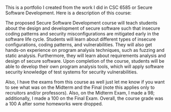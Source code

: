 This is a portfolio I created from the work I did in CSC 6585 or Secure Software Development. Here is a description of this course:

The proposed Secure Software Development course will teach students about the design and development of secure software such that insecure coding patterns and security misconfigurations are mitigated early in the software life cycle. Students will learn about different types of insecure configurations, coding patterns, and vulnerabilities. They will also get hands-on experience on program analysis techniques, such as fuzzing and static analysis. Furthermore, they will learn about requirements analysis and design of secure software. Upon completion of the course, students will be able to develop their own program analysis tools, which will apply software security knowledge of test systems for security vulnerabilities.

Also, I have the exams from this course as well just let me know if you want to see what was on the Midterm and the Final (note this applies only to recruitors and/or professors). Also, on the Midterm Exam, I made a 98; additionally, I made a 100 on the Final Exam. Overall, the course grade was a 100 A after some homeworks were dropped. 
